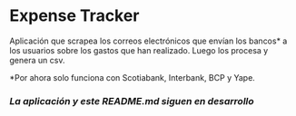 # Expense Tracker

Aplicación que scrapea los correos electrónicos que envían los bancos* a los usuarios sobre los gastos que han realizado. Luego los procesa y genera un csv.

*Por ahora solo funciona con Scotiabank, Interbank, BCP y Yape.

### _La aplicación y este README.md siguen en desarrollo_
